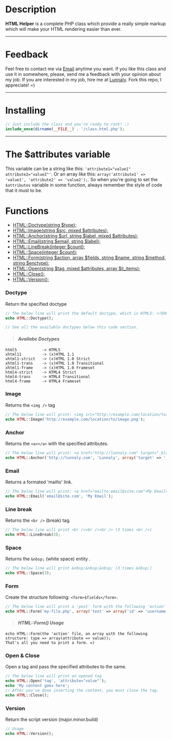 # Description

 **HTML Helper** is a complete PHP class which provide a really simple markup which will make your HTML rendering easier than ever.

----------

# Feedback
 Feel free to contact me via [Email](mailto:miranda@lunnaly.com) anytime you want. If you like this class and use it in somewhere, please, send me a feedback with your opinion about my job. If you are interested in my job, hire me at [Lunnaly](http://lunnaly.com "Lunnaly's Website"). Fork this repo, I appreciate! =)

----------

# Installing
```php
// Just include the class and you're ready to rock! :)
include_once(dirname(__FILE__) . '/class.html.php');
```

----------

# The $attributes variable
This variable can be a string like this: `'attribute1="value1" attribute2="value2"'`.
Or an array like this: `array('attribute1' => 'value1', 'attribute2' => 'value2');`.
So when you're going to set the `$attributes` variable in some function, always remember the style of code that it must to be.

# Functions
* [HTML::Doctype(string $type);](#doctype)
* [HTML::Image(string $src, mixed $attributes);](#image)
* [HTML::Anchor(string $url, string $label, mixed $attributes);](#anchor)
* [HTML::Email(string $email, string $label);](#email)
* [HTML::LineBreak(integer $count);](#linebreak)
* [HTML::Space(integer $count);](#space)
* [HTML::Form(string $action, array $fields, string $name, string $method, string $enctype);](#form)
* [HTML::Open(string $tag, mixed $attributes, array $li_items);](#openclose)
* [HTML::Close();](#open--close)
* [HTML::Version();](#version)

### Doctype
Return the specified doctype

```php
// The below line will print the default doctype, which is HTML5: <!DOCTYPE html>
echo HTML::Doctype();

// See all the available doctypes below this code section.
```

>#### _Availabe Doctypes_
```
html5			-> HTML5
xhtml11			-> (x)HTML 1.1
xhtml1-strict 	-> (x)HTML 1.0 Strict
xhtml1-trans 	-> (x)HTML 1.0 Transitional
xhtml1-frame 	-> (x)HTML 1.0 Frameset
html4-strict	-> HTML4 Strict
html4-trans		-> HTML4 Transitional
html4-frame		-> HTML4 Frameset
```

### Image
Returns the `<img />` tag

```php
// The below line will print: <img src="http://example.com/location/to/image.png" border="0" />
echo HTML::Image('http://example.com/location/to/image.png');
```

### Anchor
Returns the `<a></a>` with the specified attributes.

```php
// The below line will print: <a href="http://lunnaly.com" target="_blank" title="">Lunnaly</a>
echo HTML::Anchor('http://lunnaly.com', 'Lunnaly', array('target' => '_blank'));
```

### Email
Returns a formated 'mailto' link.

```php
// The below line will print: <a href="mailto:email@site.com">My Email</a>
echo HTML::Email('email@site.com', 'My Email');
```

### Line break
Returns the `<br />` (break) tag.

```php
// The below line will print <br /><br /><br /> (3 times <br />)
echo HTML::LineBreak(3);
```

### Space
Returns the `&nbsp;` (white space) entity .

```php
// The below line will print &nbsp;&nbsp;&nbsp; (3 times &nbsp;)
echo HTML::Space(3);
```

### Form
Create the structure following: `<form>$fields</form>`.

```php
// The below line will print a 'post' form with the following 'action' attribute: 'my-file.php' and 2 fields which are: 'username' and 'password'.
echo HTML::Form('my-file.php', array('text' => array('id' => 'username', 'name' => 'username', 'placeholder' => 'I\'m a text field! =)'), 'password' => array('id' => 'password', 'name' => 'password', 'placeholder' => 'I\'m a password input! =)')));
```

> #### _HTML::Form() Usage_
```
echo HTML::Form(the 'action' file, an array with the following structure: type => array(attribute => value));
That's all you need to print a form. =)
```

### Open & Close
Open a tag and pass the specified attributes to the same.

```php
// The below line will print an opened tag
echo HTML::Open('tag', 'attribute="value"');
echo 'My content goes here';
// After you've done inserting the content, you must close the tag.
echo HTML::Close();
```

### Version
Return the script version (major.minor.build)

```php
// Usage
echo HTML::Version();
```